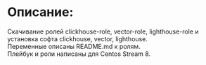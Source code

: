 # Описание:  
  
Скачивание ролей clickhouse-role, vector-role, lighthouse-role и установка софта clickhouse, vector, lighthouse.   
Переменные описаны README.md к ролям.  
Плейбук и роли написаны для Centos Stream 8.  
